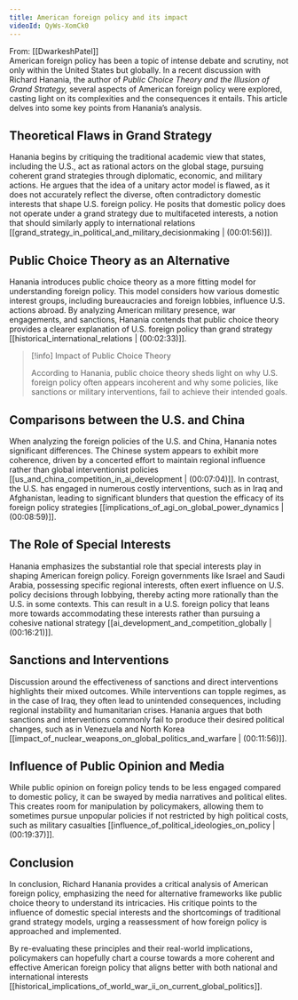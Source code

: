 ```yaml
---
title: American foreign policy and its impact
videoId: QyWs-XomCk0
---
```


From: [[DwarkeshPatel]] <br/> 
American foreign policy has been a topic of intense debate and scrutiny, not only within the United States but globally. In a recent discussion with Richard Hanania, the author of *Public Choice Theory and the Illusion of Grand Strategy,* several aspects of American foreign policy were explored, casting light on its complexities and the consequences it entails. This article delves into some key points from Hanania’s analysis.

## Theoretical Flaws in Grand Strategy

Hanania begins by critiquing the traditional academic view that states, including the U.S., act as rational actors on the global stage, pursuing coherent grand strategies through diplomatic, economic, and military actions. He argues that the idea of a unitary actor model is flawed, as it does not accurately reflect the diverse, often contradictory domestic interests that shape U.S. foreign policy. He posits that domestic policy does not operate under a grand strategy due to multifaceted interests, a notion that should similarly apply to international relations [[grand_strategy_in_political_and_military_decisionmaking | (00:01:56)]].

## Public Choice Theory as an Alternative

Hanania introduces public choice theory as a more fitting model for understanding foreign policy. This model considers how various domestic interest groups, including bureaucracies and foreign lobbies, influence U.S. actions abroad. By analyzing American military presence, war engagements, and sanctions, Hanania contends that public choice theory provides a clearer explanation of U.S. foreign policy than grand strategy [[historical_international_relations | (00:02:33)]].

> [!info] Impact of Public Choice Theory
> 
> According to Hanania, public choice theory sheds light on why U.S. foreign policy often appears incoherent and why some policies, like sanctions or military interventions, fail to achieve their intended goals.

## Comparisons between the U.S. and China

When analyzing the foreign policies of the U.S. and China, Hanania notes significant differences. The Chinese system appears to exhibit more coherence, driven by a concerted effort to maintain regional influence rather than global interventionist policies [[us_and_china_competition_in_ai_development | (00:07:04)]]. In contrast, the U.S. has engaged in numerous costly interventions, such as in Iraq and Afghanistan, leading to significant blunders that question the efficacy of its foreign policy strategies [[implications_of_agi_on_global_power_dynamics | (00:08:59)]].

## The Role of Special Interests

Hanania emphasizes the substantial role that special interests play in shaping American foreign policy. Foreign governments like Israel and Saudi Arabia, possessing specific regional interests, often exert influence on U.S. policy decisions through lobbying, thereby acting more rationally than the U.S. in some contexts. This can result in a U.S. foreign policy that leans more towards accommodating these interests rather than pursuing a cohesive national strategy [[ai_development_and_competition_globally | (00:16:21)]].

## Sanctions and Interventions

Discussion around the effectiveness of sanctions and direct interventions highlights their mixed outcomes. While interventions can topple regimes, as in the case of Iraq, they often lead to unintended consequences, including regional instability and humanitarian crises. Hanania argues that both sanctions and interventions commonly fail to produce their desired political changes, such as in Venezuela and North Korea [[impact_of_nuclear_weapons_on_global_politics_and_warfare | (00:11:56)]].

## Influence of Public Opinion and Media

While public opinion on foreign policy tends to be less engaged compared to domestic policy, it can be swayed by media narratives and political elites. This creates room for manipulation by policymakers, allowing them to sometimes pursue unpopular policies if not restricted by high political costs, such as military casualties [[influence_of_political_ideologies_on_policy | (00:19:37)]].

## Conclusion

In conclusion, Richard Hanania provides a critical analysis of American foreign policy, emphasizing the need for alternative frameworks like public choice theory to understand its intricacies. His critique points to the influence of domestic special interests and the shortcomings of traditional grand strategy models, urging a reassessment of how foreign policy is approached and implemented.

By re-evaluating these principles and their real-world implications, policymakers can hopefully chart a course towards a more coherent and effective American foreign policy that aligns better with both national and international interests [[historical_implications_of_world_war_ii_on_current_global_politics]].